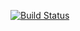 [![Build Status](https://travis-ci.org/bluescreen10/Gideon.png)](https://travis-ci.org/bluescreen10/Gideon)